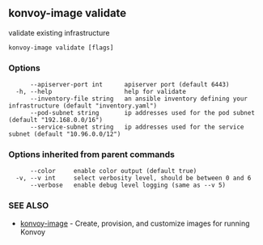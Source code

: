 ## konvoy-image validate

validate existing infrastructure

```
konvoy-image validate [flags]
```

### Options

```
      --apiserver-port int      apiserver port (default 6443)
  -h, --help                    help for validate
      --inventory-file string   an ansible inventory defining your infrastructure (default "inventory.yaml")
      --pod-subnet string       ip addresses used for the pod subnet (default "192.168.0.0/16")
      --service-subnet string   ip addresses used for the service subnet (default "10.96.0.0/12")
```

### Options inherited from parent commands

```
      --color     enable color output (default true)
  -v, --v int     select verbosity level, should be between 0 and 6
      --verbose   enable debug level logging (same as --v 5)
```

### SEE ALSO

* [konvoy-image](konvoy-image.md)	 - Create, provision, and customize images for running Konvoy

